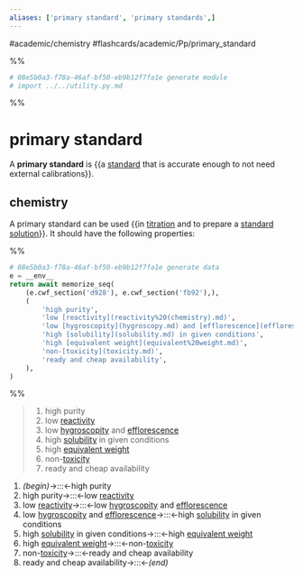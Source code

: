 ```yaml
---
aliases: ['primary standard', 'primary standards',]
---
```


#academic/chemistry #flashcards/academic/Pp/primary_standard

%%
```Python
# 08e5b0a3-f78a-46af-bf50-eb9b12f7fa1e generate module
# import ../../utility.py.md
```
%%

# primary standard

A __primary standard__ is {{a [standard](standard%20(metrology).md) that is accurate enough to not need external calibrations}}.

## chemistry

A primary standard can be used {{in [titration](titration.md) and to prepare a [standard solution](standard%20solution.md)}}. It should have the following properties:

%%
```Python
# 08e5b0a3-f78a-46af-bf50-eb9b12f7fa1e generate data
e = __env__
return await memorize_seq(
	(e.cwf_section('d928'), e.cwf_section('fb92'),),
	(
		'high purity',
		'low [reactivity](reactivity%20(chemistry).md)',
		'low [hygroscopity](hygroscopy.md) and [efflorescence](efflorescence.md)',
		'high [solubility](solubility.md) in given conditions',
		'high [equivalent weight](equivalent%20weight.md)',
		'non-[toxicity](toxicity.md)',
		'ready and cheap availability',
	),
)
```
%%

<!--08e5b0a3-f78a-46af-bf50-eb9b12f7fa1e generate section="d928"--><!-- The following content is generated at 2023-03-23T16:01:43.599717+08:00. Any edits will be overridden! -->

> 1. high purity
> 2. low [reactivity](reactivity%20(chemistry).md)
> 3. low [hygroscopity](hygroscopy.md) and [efflorescence](efflorescence.md)
> 4. high [solubility](solubility.md) in given conditions
> 5. high [equivalent weight](equivalent%20weight.md)
> 6. non-[toxicity](toxicity.md)
> 7. ready and cheap availability

<!--/08e5b0a3-f78a-46af-bf50-eb9b12f7fa1e-->

<!--08e5b0a3-f78a-46af-bf50-eb9b12f7fa1e generate section="fb92"--><!-- The following content is generated at 2023-03-23T16:01:43.584612+08:00. Any edits will be overridden! -->

1. _(begin)_→:::←high purity
2. high purity→:::←low [reactivity](reactivity%20(chemistry).md)
3. low [reactivity](reactivity%20(chemistry).md)→:::←low [hygroscopity](hygroscopy.md) and [efflorescence](efflorescence.md)
4. low [hygroscopity](hygroscopy.md) and [efflorescence](efflorescence.md)→:::←high [solubility](solubility.md) in given conditions
5. high [solubility](solubility.md) in given conditions→:::←high [equivalent weight](equivalent%20weight.md)
6. high [equivalent weight](equivalent%20weight.md)→:::←non-[toxicity](toxicity.md)
7. non-[toxicity](toxicity.md)→:::←ready and cheap availability
8. ready and cheap availability→:::←_(end)_

<!--/08e5b0a3-f78a-46af-bf50-eb9b12f7fa1e-->
